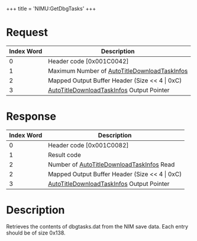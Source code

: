 +++
title = 'NIMU:GetDbgTasks'
+++

# Request

| Index Word | Description                                                                                       |
|------------|---------------------------------------------------------------------------------------------------|
| 0          | Header code \[0x001C0042\]                                                                        |
| 1          | Maximum Number of [AutoTitleDownloadTaskInfos](NIM_Services#AutoTitleDownloadTaskInfo "wikilink") |
| 2          | Mapped Output Buffer Header (Size \<\< 4 \| 0xC)                                                  |
| 3          | [AutoTitleDownloadTaskInfos](NIM_Services#AutoTitleDownloadTaskInfo "wikilink") Output Pointer    |

# Response

| Index Word | Description                                                                                    |
|------------|------------------------------------------------------------------------------------------------|
| 0          | Header code \[0x001C0082\]                                                                     |
| 1          | Result code                                                                                    |
| 2          | Number of [AutoTitleDownloadTaskInfos](NIM_Services#AutoTitleDownloadTaskInfo "wikilink") Read |
| 2          | Mapped Output Buffer Header (Size \<\< 4 \| 0xC)                                               |
| 3          | [AutoTitleDownloadTaskInfos](NIM_Services#AutoTitleDownloadTaskInfo "wikilink") Output Pointer |

# Description

Retrieves the contents of dbgtasks.dat from the NIM save data. Each
entry should be of size 0x138.